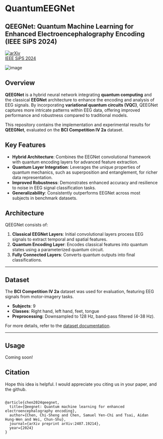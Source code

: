 # QuantumEEGNet

## QEEGNet: Quantum Machine Learning for Enhanced Electroencephalography Encoding (IEEE SiPS 2024)
[![arXiv](https://img.shields.io/badge/arXiv-2407.19214-b31b1b.svg?style=flat-square)](https://arxiv.org/abs/2407.19214)  
[IEEE SiPS 2024](https://ieeexplore.ieee.org/abstract/document/10768221/)
 

![image](https://github.com/user-attachments/assets/76786943-880b-4134-a34e-d828f89a00f1)



## Overview

**QEEGNet** is a hybrid neural network integrating **quantum computing** and the classical **EEGNet** architecture to enhance the encoding and analysis of EEG signals. By incorporating **variational quantum circuits (VQC)**, QEEGNet captures more intricate patterns within EEG data, offering improved performance and robustness compared to traditional models.

This repository contains the implementation and experimental results for **QEEGNet**, evaluated on the **BCI Competition IV 2a** dataset.



## Key Features

- **Hybrid Architecture**: Combines the EEGNet convolutional framework with quantum encoding layers for advanced feature extraction.
- **Quantum Layer Integration**: Leverages the unique properties of quantum mechanics, such as superposition and entanglement, for richer data representation.
- **Improved Robustness**: Demonstrates enhanced accuracy and resilience to noise in EEG signal classification tasks.
- **Generalizability**: Consistently outperforms EEGNet across most subjects in benchmark datasets.



## Architecture

QEEGNet consists of:
1. **Classical EEGNet Layers**: Initial convolutional layers process EEG signals to extract temporal and spatial features.
2. **Quantum Encoding Layer**: Encodes classical features into quantum states using a parameterized quantum circuit.
3. **Fully Connected Layers**: Converts quantum outputs into final classifications.


---

## Dataset

The **BCI Competition IV 2a** dataset was used for evaluation, featuring EEG signals from motor-imagery tasks.  
- **Subjects**: 9  
- **Classes**: Right hand, left hand, feet, tongue  
- **Preprocessing**: Downsampled to 128 Hz, band-pass filtered (4-38 Hz).  

For more details, refer to the [dataset documentation](https://www.bbci.de/competition/iv/).

---

## Usage
Coming soon!

## Citation
Hope this idea is helpful. I would appreciate you citing us in your paper, and the github.

```

@article{chen2024qeegnet,
  title={Qeegnet: Quantum machine learning for enhanced electroencephalography encoding},
  author={Chen, Chi-Sheng and Chen, Samuel Yen-Chi and Tsai, Aidan Hung-Wen and Wei, Chun-Shu},
  journal={arXiv preprint arXiv:2407.19214},
  year={2024}
}
```

